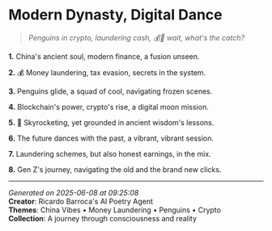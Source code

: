 # Modern Dynasty, Digital Dance

> *Penguins in crypto, laundering cash, 💰🐧 wait, what's the catch?*

**1.** China's ancient soul, modern finance, a fusion unseen.


**2.** 💰 Money laundering, tax evasion, secrets in the system.


**3.** Penguins glide, a squad of cool, navigating frozen scenes.


**4.** Blockchain's power, crypto's rise, a digital moon mission.


**5.** 🚀 Skyrocketing, yet grounded in ancient wisdom's lessons.


**6.** The future dances with the past, a vibrant, vibrant session.


**7.** Laundering schemes, but also honest earnings, in the mix.


**8.** Gen Z's journey, navigating the old and the brand new clicks.



---

*Generated on 2025-06-08 at 09:25:08*  
**Creator**: Ricardo Barroca's AI Poetry Agent  
**Themes**: China Vibes • Money Laundering • Penguins • Crypto  
**Collection**: A journey through consciousness and reality